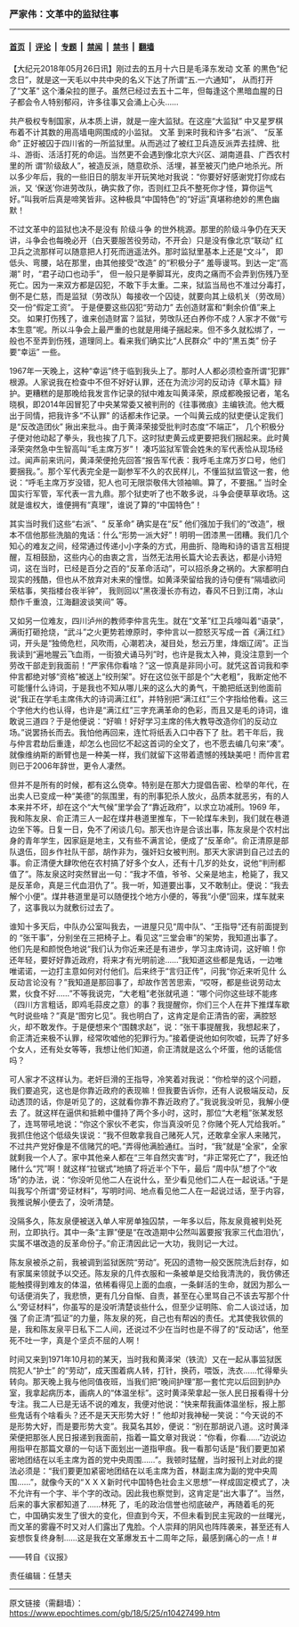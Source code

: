 ### 严家伟：文革中的监狱往事

---

#### [首页](../../../..?n10427499) &nbsp;|&nbsp; [评论](../../../../../epoch-comment?n10427499) &nbsp;|&nbsp; [专题](../../../../../epoch-special?n10427499) &nbsp;|&nbsp; [禁闻](../../../../../epoch-news?n10427499) &nbsp;|&nbsp; [禁书](../../../../../books?n10427499) &nbsp;|&nbsp; [翻墙](https://github.com/gfw-breaker/nogfw/blob/master/README.md?n10427499)


<div class="post_content" id="artbody" itemprop="articleBody">
 <!-- article content begin -->
 <p>
  【大纪元2018年05月26日讯】刚过去的五月十六日是毛泽东发动
  <ok href="https://www.epochtimes.com/gb/tag/%E6%96%87%E9%9D%A9.html">
   文革
  </ok>
  的黒色“纪念日”，就是这一天毛以中共中央的名义下达了所谓“五.一六通知”， 从而打开了“文革” 这个潘朵拉的匣子。虽然已经过去五十二年，但每逢这个黒暗血腥的日子都会令人特别郁闷，许多往事又会涌上心头……
 </p>
 <p>
  共产极权专制国家，从本质上讲，就是一座大监狱。在这座“大监狱” 中又星罗棋布着不计其数的用高墙电网围成的小监狱。
  <ok href="https://www.epochtimes.com/gb/tag/%E6%96%87%E9%9D%A9.html">
   文革
  </ok>
  到来时我和许多“右派”、 “反革命” 正好被囚于四川省的一所监狱里。从而逃过了被红卫兵造反派弄去挂牌、批斗、游街、活活打死的命运。当然更不会遇到像北京大兴区、湖南道县、广西农村里的所 谓“阶级敌人”，被造反派，随意砍杀、活埋，甚至被灭门绝户地杀光。所以多少年后，我的一些旧日的朋友半开玩笑地对我说：“你要好好感谢党打你成右派，又 ‘保送’你进劳改队，确实救了你，否则红卫兵不整死你才怪，算你运气好。”叫我听后真是啼笑皆非。这种极具“中国特色”的“好运”真堪称绝妙的黒色幽默！
 </p>
 <p>
  不过文革中的监狱也决不是没有
  <ok href="https://www.epochtimes.com/gb/tag/%E9%98%B6%E7%BA%A7%E6%96%97%E4%BA%89.html">
   阶级斗争
  </ok>
  的世外桃源。那里的阶级斗争仍在天天讲，斗争会也每晚必开（白天要服苦役劳动，不开会）只是没有像北京“联动” 红卫兵之流那样可以随意把人打死而逍遥法外。那时监狱里基本上还是“文斗”， 即低头、弯腰，站在那里，由其他接受“改造” 的“积极分子” 羞辱谩骂。到达一定“高潮” 时，“君子动口也动手”， 但一般只是拳脚耳光，皮肉之痛而不会弄到伤残乃至死亡。因为一来双方都是囚犯，不敢下手太重。二来，狱监当局也不准过分毒打，倒不是仁慈，而是监狱（劳改队）每接收一个囚徒，就要向其上级机关（劳改局）交一份“假定工资”。 于是便要这些囚犯“劳动力” 去创造财富和“剩余价值”来上交。 如果打伤残了，谁来创造财富？监狱，劳攺队还白养你不成？人家才不做“亏本生意”呢。所以斗争会上最严重的也就是用绳子捆起来。但不多久就松绑了，一般也不至弄到伤残，道理同上。看来我们确实比“人民群众” 中的“黒五类” 份子要“幸运” 一些。
 </p>
 <p>
  1967年一天晚上，这种“幸运”终于临到我头上了。那时人人都必须检查所谓“犯罪” 根源。人家说我在检查中不但不好好认罪，还在为流沙河的反动诗《草木篇》辩护。更糟糕的是那晚给我发言作记录的狱中难友叫黄泽荣，原成都晚报记者，笔名晓枫，即2014年因冒犯了中央某常委又被判刑的《往事微痕》主编铁流。他大概出于同情，把我许多“不认罪” 的话都未作记录。一个叫黄云成的狱吏便认定我们是“反改造团伙” 揪出来批斗。由于黄泽荣接受批判时态度“不端正”， 几个积极分子便对他动起了拳头，我也挨了几下。这时狱吏黄云成更要把我们捆起来。此时黄泽荣突然急中生智高叫“毛主席万岁”！ 凑巧监狱军管会姓朱的军代表恰从现场经过。闻声前来讯问，黄泽荣便抢先回答“报告军代表：我呼毛主席万岁口号，他们要捆我。”。那个军代表完全是一副参军不久的农民样儿，不懂监狱监管这一套，他说：“呼毛主席万岁没错，犯人也可无限崇敬伟大领袖嘛。算了，不要捆。” 当时全国实行军管，军代表一言九鼎。那个狱吏听了也不敢多说，斗争会便草草收场。这就是谁权大，谁便拥有“真理”，谁说了算的“中国特色”！
 </p>
 <p>
  其实当时我们这些“右派”、“ 反革命” 确实是在“反” 他们强加于我们的“改造”，根本不信他那些洗脑的鬼话：什么“形势一派大好”！明明一团漆黒一团糟。我们几个知心的难友之间，经常通过传递小小字条的方式，用曲折、隐晦和诗的语言互相提醒，互相鼓励，这些内心的由衷之言，当然无法用长篇大论去表达，都是小诗短词，这在当时，已经是百分之百的“反革命活动”，可以招杀身之祸的。大家都明白现实的残酷，但也从不放弃对未来的憧憬。如黄泽荣留给我的诗句便有“隔墙欲问荣枯事，笑指楼台夜半钟”， 我则回以“黑夜漫长亦有边，春风不日到江南，冰山颓作千重浪，江海翻波谈笑间” 等。
 </p>
 <p>
  又如另一位难友，四川泸州的教师李仲言先生。就在“文革”红卫兵嚎叫着“语录”，满街打砸抢烧，“武斗”之火更势若燎原时，李仲言以一腔怒灭写成一首《满江红》词，开头是“独倚危栏，风吹雨，心潮若决，凝目处，愁云万里，烽烟辽阔”。正当我读到“遍地腥云飞血雨，一街狼犬诵马列”时，也许是我太入神，竟没注意到一个劳改干部走到我面前！“严家伟你看啥？”这一惊真是非同小可。就凭这首词我和李仲言都绝对够“资格”被送上“绞刑架”。好在这位张干部是个“大老粗”，我断定他不可能懂什么诗词，于是我也不知从哪儿来的这么大的勇气，干脆把纸送到他面前说“我正在学毛主席伟大的诗词满江红”，并特别把“满江红”三个字指给他看。这三个字他大约也认得，也许是“满江红”三字充满革命的色彩，而且又是毛的诗词，谁敢说三道四？于是他便说：“好嘛！好好学习主席的伟大教导改造你们的反动立场。”说罢扬长而去。我怕他再回来，连忙将纸丢入口中吞下了 肚。若干年后，我与仲言君劫后重逢，却怎么也回忆不起这首词的全文了，也不愿去编几句来“凑”。就像维纳斯的断臂也是一种美一样，我们就留下这带着遗憾的残缺美吧！而仲言君则已于2006年辞世，更令人凄然。
 </p>
 <p>
  但并不是所有的时候，都有这么侥幸。特别是在那大力提倡告密、检举的年代，在出卖人已变成一种“美德”的氛围里，有的刑事犯杀人放火，品质本就恶劣，有的人本来并不坏，却在这个“大气候”里学会了“靠近政府”，以求立功减刑。1969 年，我和陈友泉、俞正清三人一起在煤井巷道里推车，下一轮煤车未到，我们就在巷道边坐下等。日复一日，免不了闲谈几句。那天也许是合该出事，陈友泉是个农村出身的青年学生，因家庭是地主，又有些不满言论，便成了“反革命”。俞正清原是部队退伍，回乡作社队干部，胡作非为，强奸妇女被判刑。那天大家讲到自己过去的事。俞正清便大肆吹他在农村搞了好多个女人，还有十几岁的处女，说他“判刑都值了”。陈友泉这时突然冒出一句：“我才不值，爷爷、父亲是地主，枪毙了，我又是反革命，真是三代血泪仇了”。我一听，知道要出事，又不敢制止。便说：“我去解个小便”。煤井巷道里是可以随便找个地方小便的，等我“小便”回来，煤车就来了，这事我以为就敷衍过去了。
 </p>
 <p>
  谁知十多天后，中队办公室叫我去，一进屋只见“周中队”、“王指导”还有前面提到的 “张干事”，分别坐在三把椅子上。看见这“三堂会审”的架势，我知道出事了。他们先是和颜悦色地说“我们认为你近来还是有进步，学习主席诗词，这好嘛！你还年轻，要好好靠近政府，将来才有光明前途……”我知道这些都是鬼话，一边唯唯诺诺，一边打主意如何对付他们。后来终于“言归正传”，问我“你近来听见什 么反动言论没有？”我知道是那回事了，却故作苦苦思索，“哎呀，都是些说劳动太累，伙食不好……”不等我说完，“大老粗”老张就吼道：“哪个问你这些球不能疼（四川方言粗话，即鸡毛蒜皮之意）的事？我提醒你，你们三个人在井下推煤车歇气时说些啥？”真是“图穷匕见”。我也明白了，这肯定是俞正清告的密，满腔怒火，却不敢发作。于是便想来个“围魏求赵”，说：“张干事提醒我，我想起来了，俞正清近来极不认罪，经常吹嘘他的犯罪行为。”接着便说他如何吹嘘，玩弄了好多个女人，还有处女等等，我想让他们知道，俞正清就是这么个坏蛋，他的话能信吗？
 </p>
 <p>
  可人家才不这样认为。老奸巨滑的王指导，冷笑着对我说：“你检举的这个问题，我们要追究，这也是你靠近政府的表现嘛！但我要告诉你，还有人说极端反动，反动透顶的话，你是听见了的，这就看你靠不靠近政府了。”我说我没听见，我解小便去 了。就这样在逼供和抵赖中僵持了两个多小时，这时，那位“大老粗”张某发怒了，连骂带吼地说：“你这个家伙不老实，你当真没听见？你赌个死人咒给我听。” 我抓住他这个低级失误说：“我不但敢拿我自己赌死人咒，还敢拿全家人来赌咒，不过共产党好像是不信赌咒的吧。”弄得他满脸通红。当时，“我”就是“全家”，全家就剩我一个人了。家中其他亲人都在“三年自然灾害”时，“非正常死亡了”，我还怕赌什么“咒”啊！就这样“拉锯式”地搞了将近半个下午，最后 “周中队”想了个“收场”的办法，说：“你没听见他二人在说什么，至少看见他们二人在一起说话。”于是叫我写个所谓“旁证材料”，写明时间、地点看见他二人在一起说过话，至于内容，我推说解小便去了，没听清楚。
 </p>
 <p>
  没隔多久，陈友泉便被送入单人牢房单独囚禁，一年多以后，陈友泉竟被判处死刑，立即执行。其中一条“主罪”便是“在改造期中公然叫嚣要报‘我家三代血泪仇’，实属不堪改造的反革命份子。”俞正清因此记一大功，我则记一大过。
 </p>
 <p>
  陈友泉被杀之前，我被调到监狱医院“劳动”。死囚的遗物一般交医院洗后封存，如有家属来领就予以交还。陈友泉的几件衣服和一条被单是交给我清洗的，我仿佛还能触摸得到难友的体温，依稀看得见上面的血痕，一条鲜活的生命，就因为那么一句话便消失了，我悲愤，更有几分自惭、自责，甚至在心里骂自己不该去写那个什么“旁证材料”，你虽写的是没听清楚谈些什么，但至少证明陈、俞二人谈过话，加强 了俞正清“孤证”的力量，陈友泉的死，自己也有帮凶的责任。尤其使我钦佩的是，我和陈友泉平日私下二人间，还说过不少在当时也是不得了的“反动话”，他至死不吐一字，真是个坚贞不屈的人啊！
 </p>
 <p>
  时间又来到1971年10月初的某天，当时我和黄泽栄（铁流）又在一起从事监狱医院犯人“护士” 的“劳动”，成天围着病人转，打针，换药，喂饭，洗衣……忙得晕头转向。那天晚上我与他同值夜班，当我们把“晚间护理”那一套忙完以后回到护办室，我拿起病历本，画病人的“体温坐标”。这时黄泽荣拿起一张人民日报看得十分专注。我二人已是无话不说的难友，我便对他说：“快来帮我画体温坐标，报上那些鬼话有个啥看头？还不是天天形势大好！” 他却对我神秘一笑说：“今天说的不是形势大好，而是要形势大变”。我莫名其妙，便说：“别在那胡说八道。这时黄泽荣便把那张人民日报递到我面前，指着一篇文章对我说：“你看，你看……”边说边用指甲在那篇文章的一句话下面划出一道指甲痕。我一看那句话是“我们要更加紧密地团结在以毛主席为首的党中央周围……”。我顿时猛醒，当时报刊上对此的提法必须是：“我们要更加紧密地团结在以毛主席为首，林副主席为副的党中央周围……”，就像今天的“ＸＸＸ新时代中国特色社会主义思想”一样成固定模式了，决不允许有一个字、半个字的改动。因此我也察觉到，这肯定是“出大事了”。当然，后来的事大家都知道了……林死 了，毛的政治信誉也彻底破产，再随着毛的死亡，中国确实发生了很大的变化，但直到今天，不但未看到民主宪政的一丝曙光，而文革的雾霾不时又对人们露出了鬼脸。个人崇拜的阴风也阵阵袭来，甚至还有人妄想恢复终身制……这是我在文革爆发五十二周年之际，最感到痛心的一点！#
 </p>
 <p>
  ——转自《议报》
 </p>
 <p>
  责任编辑：任慧夫
 </p>
 <!-- article content end -->
 <div id="below_article_ad">
 </div>
</div>


---

原文链接（需翻墙）：https://www.epochtimes.com/gb/18/5/25/n10427499.htm